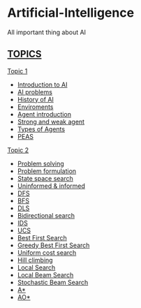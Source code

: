 # Artificial-Intelligence
All important thing about AI
## [TOPICS]()

[Topic 1]()
  - [Introduction to AI](https://github.com/prashantjagtap2909/Artificial-Intelligence/blob/main/Topics/Topic%201/Introduction%20to%20AI.md)
  - [AI problems](https://github.com/prashantjagtap2909/Artificial-Intelligence/blob/main/Topics/Topic%201/AI%20problems.md)
  - [History of AI](https://github.com/prashantjagtap2909/Artificial-Intelligence/blob/main/Topics/Topic%201/History%20of%20AI.md)
  - [Enviroments](https://github.com/prashantjagtap2909/Artificial-Intelligence/blob/main/Topics/Topic%201/Environment.md)
  - [Agent introduction](https://github.com/prashantjagtap2909/Artificial-Intelligence/blob/main/Topics/Topic%201/Agent%20intoduction.md)
  - [Strong and weak agent](https://github.com/prashantjagtap2909/Artificial-Intelligence/blob/main/Topics/Topic%201/Strong%20and%20weak%20agent.md)
  - [Types of Agents](https://github.com/prashantjagtap2909/Artificial-Intelligence/blob/main/Topics/Topic%201/Types%20of%20agent.md)
  - [PEAS](https://github.com/prashantjagtap2909/Artificial-Intelligence/blob/main/Topics/Topic%201/PEAS.md)
  
  
[Topic 2]()
  - [Problem solving](https://github.com/prashantjagtap2909/Artificial-Intelligence/blob/main/Topics/Topic%202/Problem%20solving.md)
  - [Problem formulation](https://github.com/prashantjagtap2909/Artificial-Intelligence/blob/main/Topics/Topic%202/Problem%20formulation.md)
  - [State space search](https://github.com/prashantjagtap2909/Artificial-Intelligence/blob/main/Topics/Topic%202/State%20space%20search.md)
  - [Uninformed & informed](https://github.com/prashantjagtap2909/Artificial-Intelligence/blob/main/Topics/Topic%202/Uninformed%20and%20informed.md)
  - [DFS](https://github.com/prashantjagtap2909/Artificial-Intelligence/blob/main/Topics/Topic%202/DFS.md)
  - [BFS](https://github.com/prashantjagtap2909/Artificial-Intelligence/blob/main/Topics/Topic%202/BFS.md)
  - [DLS](https://github.com/prashantjagtap2909/Artificial-Intelligence/blob/main/Topics/Topic%202/DLS.md)
  - [Bidirectional search](https://github.com/prashantjagtap2909/Artificial-Intelligence/blob/main/Topics/Topic%202/Bidirectional%20search.md)
  - [IDS](https://github.com/prashantjagtap2909/Artificial-Intelligence/blob/main/Topics/Topic%202/IDS.md)
  - [UCS](https://github.com/prashantjagtap2909/Artificial-Intelligence/blob/main/Topics/Topic%202/UCS.md)
  - [Best First Search](https://github.com/prashantjagtap2909/Artificial-Intelligence/blob/main/Topics/Topic%202/Best%20First%20Search.md)
  - [Greedy Best First Search](https://github.com/prashantjagtap2909/Artificial-Intelligence/blob/main/Topics/Topic%202/Greedy%20best%20first%20search.md)
  - [Uniform cost search](https://github.com/prashantjagtap2909/Artificial-Intelligence/blob/main/Topics/Topic%202/UCS.md)
  - [Hill climbing](https://github.com/prashantjagtap2909/Artificial-Intelligence/blob/main/Topics/Topic%202/Hill%20climbing.md)
  - [Local Search](https://github.com/prashantjagtap2909/Artificial-Intelligence/blob/main/Topics/Topic%202/Local%20Search.md)
  - [Local Beam Search](https://github.com/prashantjagtap2909/Artificial-Intelligence/blob/main/Topics/Topic%202/Local%20beam.md)
  - [Stochastic Beam Search](https://github.com/prashantjagtap2909/Artificial-Intelligence/blob/main/Topics/Topic%202/Stochastic%20beam.md)
  - [A*](https://github.com/prashantjagtap2909/Artificial-Intelligence/blob/main/Topics/Topic%202/A*.md)
  - [AO*](https://github.com/prashantjagtap2909/Artificial-Intelligence/blob/main/Topics/Topic%202/AO*.md)
  
  

